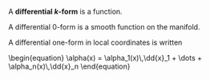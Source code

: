A **differential $k$-form** is a function.

A differential 0-form is a smooth function on the manifold.


A differential one-form in local coordinates is written

\begin{equation}
\alpha(x) = \alpha_1(x)\\,\dd{x}_1 + \dots + \alpha_n(x)\\,\dd{x}_n
\end{equation}